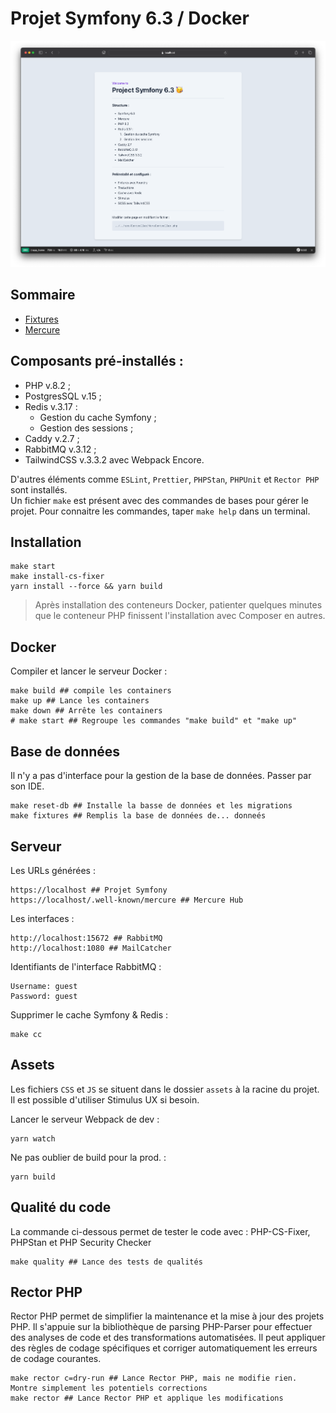 # Projet Symfony 6.3 / Docker

![welcome.png](public/welcome.png)

## Sommaire

* [Fixtures](docs/fixtures.md)
* [Mercure](docs/mercure.md)

## Composants pré-installés :
* PHP v.8.2 ;
* PostgresSQL v.15 ;
* Redis v.3.17 :
    * Gestion du cache Symfony ;
    * Gestion des sessions ;
* Caddy v.2.7 ;
* RabbitMQ v.3.12 ;
* TailwindCSS v.3.3.2 avec Webpack Encore.

D'autres éléments comme `ESLint`, `Prettier`, `PHPStan`, `PHPUnit` et `Rector PHP` sont installés.  
Un fichier `make` est présent avec des commandes de bases pour gérer le projet. Pour connaitre les commandes, taper `make help` dans un terminal.

## Installation

```shell
make start
make install-cs-fixer
yarn install --force && yarn build
```

> Après installation des conteneurs Docker, patienter quelques minutes que le conteneur PHP finissent l'installation avec Composer en autres.

## Docker

Compiler et lancer le serveur Docker :
```shell
make build ## compile les containers
make up ## Lance les containers
make down ## Arrête les containers
# make start ## Regroupe les commandes "make build" et "make up"
```

## Base de données

Il n'y a pas d'interface pour la gestion de la base de données. Passer par son IDE.

```shell
make reset-db ## Installe la basse de données et les migrations
make fixtures ## Remplis la base de données de... donneés
```

## Serveur

Les URLs générées :
```shell
https://localhost ## Projet Symfony
https://localhost/.well-known/mercure ## Mercure Hub
```

Les interfaces :
```shell
http://localhost:15672 ## RabbitMQ
http://localhost:1080 ## MailCatcher
```

Identifiants de l'interface RabbitMQ :
```text
Username: guest
Password: guest
```

Supprimer le cache Symfony & Redis :
```shell
make cc
```

## Assets

Les fichiers `CSS` et `JS` se situent dans le dossier `assets` à la racine du projet.  
Il est possible d'utiliser Stimulus UX si besoin.

Lancer le serveur Webpack de dev :
```shell
yarn watch
```

Ne pas oublier de build pour la prod. :
```shell
yarn build
```

## Qualité du code

La commande ci-dessous permet de tester le code avec : PHP-CS-Fixer, PHPStan et PHP Security Checker

```shell
make quality ## Lance des tests de qualités
```

## Rector PHP

Rector PHP permet de simplifier la maintenance et la mise à jour des projets PHP. 
Il s'appuie sur la bibliothèque de parsing PHP-Parser pour effectuer des analyses de code et des transformations automatisées.
Il peut appliquer des règles de codage spécifiques et corriger automatiquement les erreurs de codage courantes.

```shell
make rector c=dry-run ## Lance Rector PHP, mais ne modifie rien. Montre simplement les potentiels corrections
make rector ## Lance Rector PHP et applique les modifications
```
